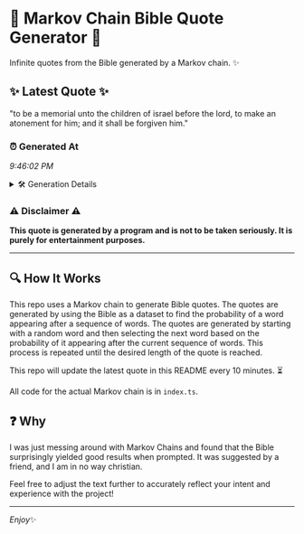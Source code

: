 # 📖 Markov Chain Bible Quote Generator 📖

Infinite quotes from the Bible generated by a Markov chain. ✨

## ✨ Latest Quote ✨
"to be a memorial unto the children of israel before the lord, to make an atonement for him; and it shall be forgiven him."

### ⏰ Generated At
*9:46:02 PM*

<details>
    <summary>🛠️ Generation Details</summary>
    <p>
        <strong>🌱 Seed:</strong> to<br>
        <strong>🔄 Iterations:</strong> 23<br>
        <strong>📜 Context History:</strong><br>[ to ]: be<br>[ to, be ]: a<br>[ to, be, a ]: memorial<br>[ to, be, a, memorial ]: unto<br>[ to, be, a, memorial, unto ]: the<br>[ to, be, a, memorial, unto, the ]: children<br>[ be, a, memorial, unto, the, children ]: of<br>[ a, memorial, unto, the, children, of ]: israel<br>[ memorial, unto, the, children, of, israel ]: before<br>[ unto, the, children, of, israel, before ]: the<br>[ the, children, of, israel, before, the ]: lord,<br>[ children, of, israel, before, the, lord, ]: to<br>[ of, israel, before, the, lord,, to ]: make<br>[ israel, before, the, lord,, to, make ]: an<br>[ before, the, lord,, to, make, an ]: atonement<br>[ the, lord,, to, make, an, atonement ]: for<br>[ lord,, to, make, an, atonement, for ]: him;<br>[ to, make, an, atonement, for, him; ]: and<br>[ make, an, atonement, for, him;, and ]: it<br>[ an, atonement, for, him;, and, it ]: shall<br>[ atonement, for, him;, and, it, shall ]: be<br>[ for, him;, and, it, shall, be ]: forgiven<br>[ him;, and, it, shall, be, forgiven ]: him.<br>
    </p>
</details>

### ⚠️ Disclaimer ⚠️
**This quote is generated by a program and is not to be taken seriously. It is purely for entertainment purposes.**

---

## 🔍 How It Works

This repo uses a Markov chain to generate Bible quotes. The quotes are generated by using the Bible as a dataset to find the probability of a word appearing after a sequence of words. The quotes are generated by starting with a random word and then selecting the next word based on the probability of it appearing after the current sequence of words. This process is repeated until the desired length of the quote is reached.

This repo will update the latest quote in this README every 10 minutes. ⏳

All code for the actual Markov chain is in `index.ts`.

## ❓ Why

I was just messing around with Markov Chains and found that the Bible surprisingly yielded good results when prompted. 
It was suggested by a friend, and I am in no way christian.

Feel free to adjust the text further to accurately reflect your intent and experience with the project!

---

*Enjoy*✨

